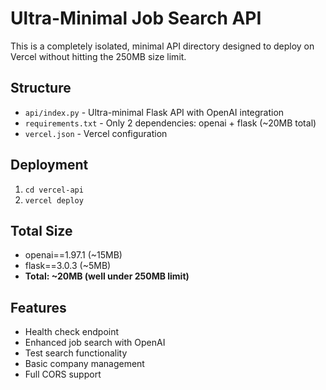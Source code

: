 # Ultra-Minimal Job Search API

This is a completely isolated, minimal API directory designed to deploy on Vercel without hitting the 250MB size limit.

## Structure
- `api/index.py` - Ultra-minimal Flask API with OpenAI integration
- `requirements.txt` - Only 2 dependencies: openai + flask (~20MB total)
- `vercel.json` - Vercel configuration

## Deployment
1. `cd vercel-api`
2. `vercel deploy`

## Total Size
- openai==1.97.1 (~15MB)
- flask==3.0.3 (~5MB)
- **Total: ~20MB (well under 250MB limit)**

## Features
- Health check endpoint
- Enhanced job search with OpenAI
- Test search functionality
- Basic company management
- Full CORS support
